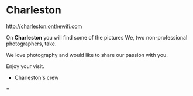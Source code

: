 Charleston
==========

http://charleston.onthewifi.com

On **Charleston** you will find some of the pictures We, two non-professional photographers, take. 

We love photography and would like to share our passion with you. 

Enjoy your visit. 

- Charleston's crew

=
